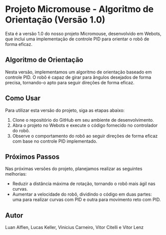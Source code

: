 # Projeto Micromouse - Algoritmo de Orientação (Versão 1.0)

Esta é a versão 1.0 do nosso projeto Micromouse, desenvolvido em Webots, que inclui uma implementação de controle PID para orientar o robô de forma eficaz.

## Algoritmo de Orientação

Nesta versão, implementamos um algoritmo de orientação baseado em controle PID. O robô é capaz de girar para ângulos desejados de forma precisa, tornando-o apto para seguir direções de forma eficaz.

## Como Usar

Para utilizar esta versão do projeto, siga as etapas abaixo:

1. Clone o repositório do GitHub em seu ambiente de desenvolvimento.
2. Abra o projeto no Webots e execute o código fornecido no controlador do robô.
3. Observe o comportamento do robô ao seguir direções de forma eficaz com base no controle PID implementado.

## Próximos Passos

Nas próximas versões do projeto, planejamos realizar as seguintes melhorias:

- Reduzir a distância máxima de rotação, tornando o robô mais ágil nas curvas.
- Aumentar a velocidade do robô, dividindo o código em duas partes: uma para realizar curvas com PID e outra para movimento reto com PID.


## Autor

Luan Alflen, Lucas Keller, Vinicius Carneiro, Vitor Citelli e Vitor Lenz
